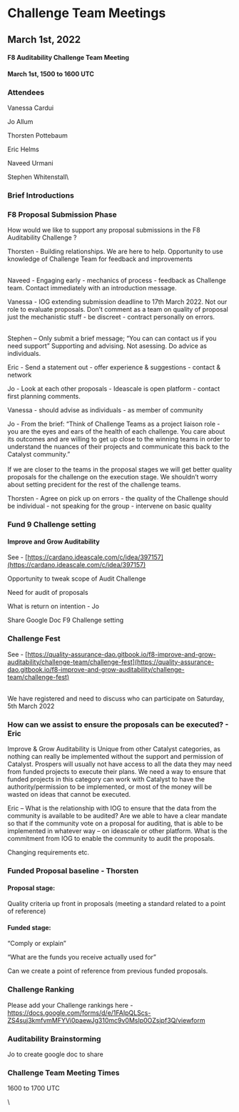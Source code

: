 # Challenge Team Meetings

## March 1st, 2022

#### F8 Auditability Challenge Team Meeting

#### March 1st, 1500 to 1600 UTC

### Attendees

Vanessa Cardui

Jo Allum

Thorsten Pottebaum

Eric Helms

Naveed Urmani

Stephen Whitenstall\


### Brief Introductions

### F8 Proposal Submission Phase

&#x20;How would we like to support any proposal submissions in the F8 Auditability Challenge ?

Thorsten - Building relationships. We are here to help. Opportunity to use knowledge of Challenge Team for feedback and improvements

\
Naveed - Engaging early - mechanics of process - feedback as Challenge team. Contact immediately with an introduction message.



Vanessa - IOG extending submission deadline to 17th March 2022. Not our role to evaluate proposals. Don’t comment as a team on quality of proposal just the mechanistic stuff - be discreet - contract personally on errors.

\
Stephen – Only submit a brief message; “You can can contact us if you need support” Supporting and advising. Not asessing. Do advice as individuals.

Eric - Send a statement out - offer experience & suggestions - contact & network&#x20;

Jo - Look at each other proposals - Ideascale is open platform - contact first planning comments.

Vanessa - should advise as individuals - as member of community

Jo - From the brief: “Think of Challenge Teams as a project liaison role - you are the eyes and ears of the health of each challenge. You care about its outcomes and are willing to get up close to the winning teams in order to understand the nuances of their projects and communicate this back to the Catalyst community.”\
\
If we are closer to the teams in the proposal stages we will get better quality proposals for the challenge on the execution stage. We shouldn’t worry about setting precident for the rest of the challenge teams.

Thorsten - Agree on pick up on errors - the quality of the Challenge  should be individual - not speaking for the group - intervene on basic quality&#x20;

### Fund 9 Challenge setting

#### Improve and Grow Auditability

See - [https://cardano.ideascale.com/c/idea/397157](https://cardano.ideascale.com/c/idea/397157)

Opportunity to tweak scope of Audit Challenge&#x20;

Need for audit of proposals

What is return on intention - Jo

Share Google Doc F9 Challenge setting

### Challenge Fest

See - [https://quality-assurance-dao.gitbook.io/f8-improve-and-grow-auditability/challenge-team/challenge-fest](https://quality-assurance-dao.gitbook.io/f8-improve-and-grow-auditability/challenge-team/challenge-fest)

\
We have registered and need to discuss who can participate on Saturday, 5th March 2022

### How can we assist to ensure the proposals can be executed? - Eric

Improve & Grow Auditability is Unique from other Catalyst categories, as nothing can really be implemented without the support and permission of Catalyst. Prospers will usually not have access to all the data they may need from funded projects to execute their plans. We need a way to ensure that funded projects in this category can work with Catalyst to have the authority/permission to be implemented, or most of the money will be wasted on ideas that cannot be executed.&#x20;

Eric – What is the relationship with IOG to ensure that the data from the community is available to be audited? Are we able to have a clear mandate so that if the community vote on a proposal for auditing, that is able to be implemented in whatever way – on ideascale or other platform. What is the commitment from IOG to enable the community to audit the proposals.

Changing requirements etc.

### Funded Proposal baseline - Thorsten

#### Proposal stage:

Quality criteria up front in proposals (meeting a standard related to a point of reference)

#### Funded stage:

“Comply or explain”&#x20;

“What are the funds you receive actually used for”

Can we create a point of reference from previous funded proposals.

### Challenge Ranking

Please add your Challenge rankings here - https://docs.google.com/forms/d/e/1FAIpQLScs-ZS4suj3kmfvmMFYVi0paewJg310mc9v0MsIp0OZsjpf3Q/viewform

### Auditability Brainstorming

Jo to create google doc to share

### Challenge Team Meeting Times

1600 to 1700 UTC

\
